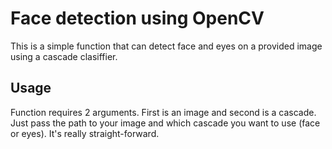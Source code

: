 Face detection using OpenCV
===========================
This is a simple function that can detect face and eyes on a provided  image using a cascade clasiffier.

## Usage
Function requires 2 arguments. First is an image and second is a cascade. Just pass the path to your image and which cascade you want to use (face or eyes). It's really straight-forward.